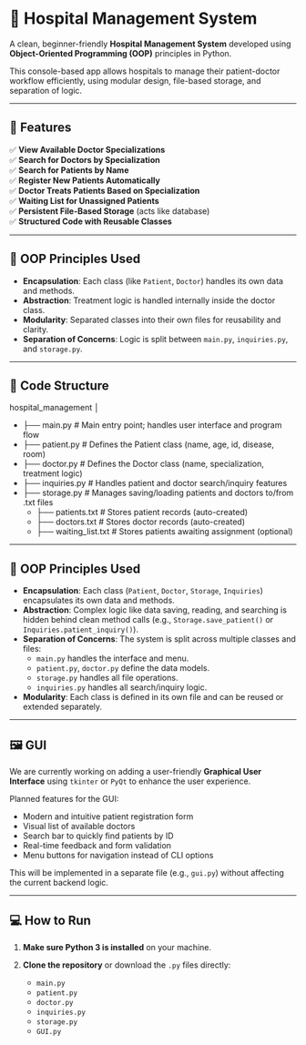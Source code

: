 # 🏥 Hospital Management System

A clean, beginner-friendly **Hospital Management System** developed using **Object-Oriented Programming (OOP)** principles in Python.

This console-based app allows hospitals to manage their patient-doctor workflow efficiently, using modular design, file-based storage, and separation of logic.

---

## 🎯 Features

✅ **View Available Doctor Specializations**  
✅ **Search for Doctors by Specialization**  
✅ **Search for Patients by Name**  
✅ **Register New Patients Automatically**  
✅ **Doctor Treats Patients Based on Specialization**  
✅ **Waiting List for Unassigned Patients**  
✅ **Persistent File-Based Storage** (acts like database)  
✅ **Structured Code with Reusable Classes**

---

## 🧠 OOP Principles Used

- **Encapsulation**: Each class (like `Patient`, `Doctor`) handles its own data and methods.
- **Abstraction**: Treatment logic is handled internally inside the doctor class.
- **Modularity**: Separated classes into their own files for reusability and clarity.
- **Separation of Concerns**: Logic is split between `main.py`, `inquiries.py`, and `storage.py`.

---

## 🧱 Code Structure

hospital_management
│
- ├── main.py # Main entry point; handles user interface and program flow
- ├── patient.py # Defines the Patient class (name, age, id, disease, room)
- ├── doctor.py # Defines the Doctor class (name, specialization, treatment logic)
- ├── inquiries.py # Handles patient and doctor search/inquiry features
- ├── storage.py # Manages saving/loading patients and doctors to/from .txt files 
   - ├── patients.txt # Stores patient records (auto-created)
   - ├── doctors.txt # Stores doctor records (auto-created)
   - ├── waiting_list.txt # Stores patients awaiting assignment (optional)

 ---

## 🧠 OOP Principles Used

- **Encapsulation**: Each class (`Patient`, `Doctor`, `Storage`, `Inquiries`) encapsulates its own data and methods.
- **Abstraction**: Complex logic like data saving, reading, and searching is hidden behind clean method calls (e.g., `Storage.save_patient()` or `Inquiries.patient_inquiry()`).
- **Separation of Concerns**: The system is split across multiple classes and files:
  - `main.py` handles the interface and menu.
  - `patient.py`, `doctor.py` define the data models.
  - `storage.py` handles all file operations.
  - `inquiries.py` handles all search/inquiry logic.
- **Modularity**: Each class is defined in its own file and can be reused or extended separately.

---

## 🖼️ GUI 

We are currently working on adding a user-friendly **Graphical User Interface** using `tkinter` or `PyQt` to enhance the user experience.

Planned features for the GUI:
- Modern and intuitive patient registration form
- Visual list of available doctors
- Search bar to quickly find patients by ID
- Real-time feedback and form validation
- Menu buttons for navigation instead of CLI options

This will be implemented in a separate file (e.g., `gui.py`) without affecting the current backend logic.

---

## 💻 How to Run

1. **Make sure Python 3 is installed** on your machine.

2. **Clone the repository** or download the `.py` files directly:
   - `main.py`
   - `patient.py`
   - `doctor.py`
   - `inquiries.py`
   - `storage.py`
   - `GUI.py`










